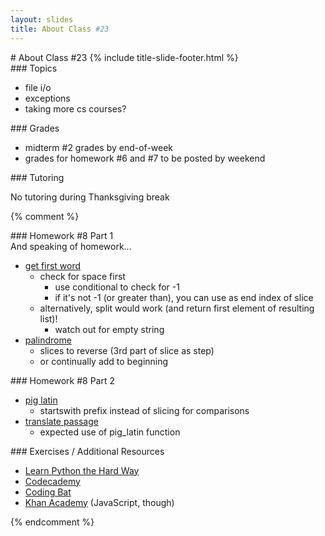 ```yaml
---
layout: slides
title: About Class #23 
---
```

<section markdown="block" class="title-slide">
# About Class #23
{% include title-slide-footer.html %}
</section>

<section markdown="block">
### Topics 

* file i/o
* exceptions
* taking more cs courses? 

</section>

<section markdown="block">
### Grades

* midterm #2 grades by end-of-week
* grades for homework #6 and #7 to be posted by weekend
</section>

<section markdown="block">
### Tutoring

No tutoring during Thanksgiving break
</section>

{% comment %}
<section markdown="block">
### Homework #8 Part 1

<aside>And speaking of homework...</aside>

* [get first word](../../homework/hw08/get_first_word.py)
	* check for space first
		* use conditional to check for -1
		* if it's not -1 (or greater than), you can use as end index of slice
	* alternatively, split would work (and return first element of resulting list)!
		* watch out for empty string
* [palindrome](../../homework/hw08/is_palindrome.py)
	* slices to reverse (3rd part of slice as step)
	* or continually add to beginning
</section>

<section markdown="block">
### Homework #8 Part 2

* [pig latin](../../homework/hw08/pig_latin.py)
	* startswith prefix instead of slicing for comparisons
* [translate passage](../../homework/hw08/translate_passage.py)
	* expected use of pig_latin function
</section>


<section markdown="block">
### Exercises / Additional Resources

* [Learn Python the Hard Way](http://learnpythonthehardway.org/book/)
* [Codecademy](http://www.codecademy.com/tracks/python)
* [Coding Bat](http://codingbat.com/python)
* [Khan Academy](http://www.khanacademy.org/cs) (JavaScript, though)
</section>
{% endcomment %}


<!--
<section markdown="block">
### join and split

__What type/object are join and split called on?__ &rarr;

<div class="incremental" markdown="block">
* they are called on string objects (!?).
* a questions was asked about the rationale behind this design decision
* turns out, [any _iterable_ type will work, and the string is constant](http://lucumr.pocoo.org/2011/7/9/python-and-pola/#seemingly-inverse-logic)
* [another answer on stack overflow](http://stackoverflow.com/questions/493819/python-join-why-is-it-string-joinlist-instead-of-list-joinstring)
</div>
</section>
-->
